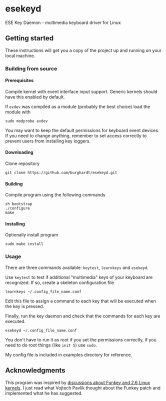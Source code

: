 esekeyd
=======

ESE Key Daemon - multimedia keyboard driver for Linux

## Getting started

These instructions will get you a copy of the project up and running on your
local machine.

### Building from source

#### Prerequisites

Compile kernel with event interface input support. Generic kernels should have
this enabled by default.

If `evdev` was compiled as a module (probably the best choice) load the module
with

    sudo modprobe evdev

You may want to keep the default permissions for keyboard event devices.
If you need to change anything, remember to set access correctly to prevent
users from installing key loggers.

#### Downloading

Clone repository

    git clone https://github.com/burghardt/esekeyd.git


#### Building

Compile program using the following commands

    sh bootstrap
    ./configure
    make

#### Installing

Optionally install program

    sudo make install

### Usage

There are three commands available: `keytest`, `learnkeys` and `esekeyd`.

Use `keytest` to test if additional "multimedia" keys of your keyboard are
recognized. If so, create a skeleton configuration file

    learnkeys ~/.config_file_name.conf

Edit this file to assign a command to each key that will be executed when
the key is pressed.

Finally, run the key daemon and check that the commands for each key are
executed.

    esekeyd ~/.config_file_name.conf

You don't have to run it as root if you set the permissions correctly,
if you need to do root things (like `init 5`) use `sudo`.

My config file is included in examples directory for reference.

## Acknowledgments

This program was inspired by [discussions about Funkey and 2.6 Linux
kernels](http://lkml.iu.edu/hypermail/linux/kernel/0309.3/1463.html).
I just read what Vojtech Pavlik thought about the Funkey patch
and implemented what he has suggested.
